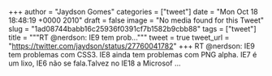 
+++
author = "Jaydson Gomes"
categories = ["tweet"]
date = "Mon Oct 18 18:48:19 +0000 2010"
draft = false
image = "No media found for this Tweet"
slug = "1ad08744babb16c25936f0391cf7b1582b9cbb88"
tags = ["tweet"]
title = """RT @nerdson: IE9 tem prob..."""
tweet = true
tweet_url = "https://twitter.com/jaydson/status/27760041782"
+++
RT @nerdson: IE9 tem problemas com CSS3. IE8 ainda tem problemas com PNG alpha. IE7 é um lixo, IE6 não se fala.Talvez no IE18 a Microsof ...
